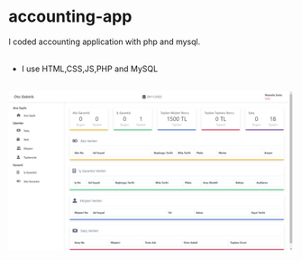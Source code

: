# accounting-app
I coded accounting application with php and mysql.
<br>
<br>
- I use HTML,CSS,JS,PHP and MySQL
<br>
<img src="muhasebe/image/muhasebe.png">

